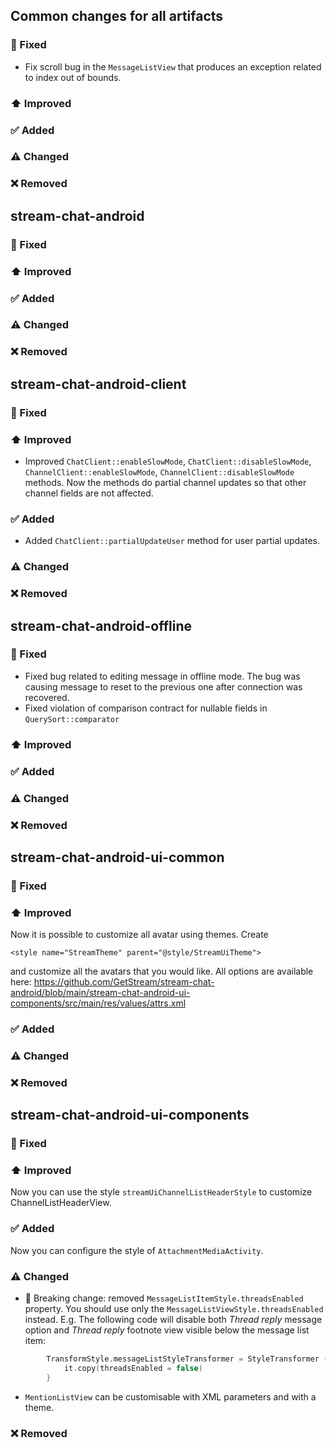 ## Common changes for all artifacts
### 🐞 Fixed
- Fix scroll bug in the `MessageListView` that produces an exception related to index out of bounds.

### ⬆️ Improved

### ✅ Added

### ⚠️ Changed

### ❌ Removed


## stream-chat-android
### 🐞 Fixed

### ⬆️ Improved

### ✅ Added

### ⚠️ Changed

### ❌ Removed


## stream-chat-android-client
### 🐞 Fixed

### ⬆️ Improved
- Improved `ChatClient::enableSlowMode`, `ChatClient::disableSlowMode`, `ChannelClient::enableSlowMode`, `ChannelClient::disableSlowMode` methods. Now the methods do partial channel updates so that other channel fields are not affected.

### ✅ Added
- Added `ChatClient::partialUpdateUser` method for user partial updates.

### ⚠️ Changed

### ❌ Removed


## stream-chat-android-offline
### 🐞 Fixed
- Fixed bug related to editing message in offline mode. The bug was causing message to reset to the previous one after connection was recovered.
- Fixed violation of comparison contract for nullable fields in `QuerySort::comparator`

### ⬆️ Improved

### ✅ Added

### ⚠️ Changed

### ❌ Removed


## stream-chat-android-ui-common
### 🐞 Fixed

### ⬆️ Improved
Now it is possible to customize all avatar using themes. Create
```
<style name="StreamTheme" parent="@style/StreamUiTheme">
```

and customize all the avatars that you would like. All options are available here:
https://github.com/GetStream/stream-chat-android/blob/main/stream-chat-android-ui-components/src/main/res/values/attrs.xml

### ✅ Added

### ⚠️ Changed

### ❌ Removed


## stream-chat-android-ui-components
### 🐞 Fixed

### ⬆️ Improved
Now you can use the style `streamUiChannelListHeaderStyle` to customize ChannelListHeaderView.
### ✅ Added
Now you can configure the style of `AttachmentMediaActivity`.
### ⚠️ Changed
- 🚨 Breaking change: removed `MessageListItemStyle.threadsEnabled` property. You should use only the `MessageListViewStyle.threadsEnabled` instead. E.g. The following code will disable both _Thread reply_ message option and _Thread reply_ footnote view visible below the message list item:
```kotlin
        TransformStyle.messageListStyleTransformer = StyleTransformer {
            it.copy(threadsEnabled = false)
        }
```
- `MentionListView` can be customisable with XML parameters and with a theme.

### ❌ Removed
